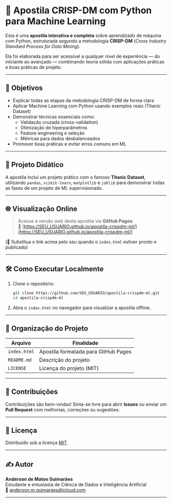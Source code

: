 # 📘 Apostila CRISP-DM com Python para Machine Learning

Esta é uma **apostila interativa e completa** sobre aprendizado de máquina com Python, estruturada segundo a metodologia **CRISP-DM** (*Cross Industry Standard Process for Data Mining*).

Ela foi elaborada para ser acessível a qualquer nível de experiência — do iniciante ao avançado — combinando teoria sólida com aplicações práticas e boas práticas de projeto.

---

## 📌 Objetivos

- Explicar todas as etapas da metodologia CRISP-DM de forma clara
- Aplicar Machine Learning com Python usando exemplos reais (Titanic Dataset)
- Demonstrar técnicas essenciais como:
  - Validação cruzada (cross-validation)
  - Otimização de hiperparâmetros
  - Feature engineering e seleção
  - Métricas para dados desbalanceados
- Promover boas práticas e evitar erros comuns em ML

---

## 🧪 Projeto Didático

A apostila inclui um projeto prático com o famoso **Titanic Dataset**, utilizando `pandas`, `scikit-learn`, `matplotlib` e `joblib` para demonstrar todas as fases de um projeto de ML supervisionado.

---

## 🌐 Visualização Online

> Acesse a versão web desta apostila via **GitHub Pages**:  
> 📎 [https://SEU_USUARIO.github.io/apostila-crispdm-ml/](https://SEU_USUARIO.github.io/apostila-crispdm-ml/)

(📌 Substitua o link acima pelo seu quando o `index.html` estiver pronto e publicado)

---

## 🛠️ Como Executar Localmente

1. Clone o repositório:
   ```bash
   git clone https://github.com/SEU_USUARIO/apostila-crispdm-ml.git
   cd apostila-crispdm-ml
   ```

2. Abra o `index.html` no navegador para visualizar a apostila offline.

---

## 🧩 Organização do Projeto

| Arquivo        | Finalidade                                      |
|----------------|--------------------------------------------------|
| `index.html`   | Apostila formatada para GitHub Pages             |
| `README.md`    | Descrição do projeto                             |
| `LICENSE`      | Licença do projeto (MIT)                         |

---

## 🤝 Contribuições

Contribuições são bem-vindas! Sinta-se livre para abrir **Issues** ou enviar um **Pull Request** com melhorias, correções ou sugestões.

---

## 📄 Licença

Distribuído sob a licença [MIT](LICENSE).

---

## ✍️ Autor

**Anderson de Matos Guimarães**  
Estudante e entusiasta de Ciência de Dados e Inteligência Artificial  
📧 anderson.m.guimaraes@icloud.com

---
